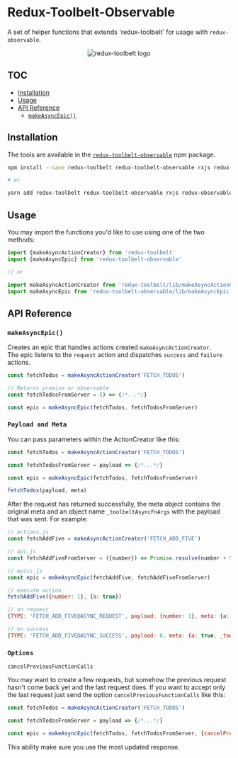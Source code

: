 # Redux-Toolbelt-Observable

A set of helper functions that extends 'redux-toolbelt' for usage with `redux-observable`.

<p align="center">
  <img align="center" src="https://raw.githubusercontent.com/welldone-software/redux-toolbelt/master/redux-toolbelt-logo.png" alt="redux-toolbelt logo"/>
</p>

## TOC

<!-- toc -->

- [Installation](#installation)
- [Usage](#usage)
- [API Reference](#api-reference)
  * [`makeAsyncEpic()`](#makeasyncepic)

<!-- tocstop -->

## Installation
The tools are available in the [`redux-toolbelt-observable`](https://www.npmjs.com/package/redux-toolbelt-observable) npm package.
```sh
npm install --save redux-toolbelt redux-toolbelt-observable rxjs redux-observable

# or

yarn add redux-toolbelt redux-toolbelt-observable rxjs redux-observable
```

## Usage
You may import the functions you'd like to use using one of the two methods:
```js
import {makeAsyncActionCreator} from 'redux-toolbelt'
import {makeAsyncEpic} from 'redux-toolbelt-observable'

// or

import makeAsyncActionCreator from 'redux-toolbelt/lib/makeAsyncActionCreator'
import makeAsyncEpic from 'redux-toolbelt-observable/lib/makeAsyncEpic'

```

## API Reference

### `makeAsyncEpic()`
Creates an epic that handles actions created `makeAsyncActionCreator`.  
The epic listens to the `request` action and dispatches `success` and `failure` actions.
```js
const fetchTodos = makeAsyncActionCreator('FETCH_TODOS')

// Returns promise or observable
const fetchTodosFromServer = () => {/*...*/}

const epic = makeAsyncEpic(fetchTodos, fetchTodosFromServer)
```

### `Payload and Meta`
You can pass parameters within the ActionCreator like this: 

```js
const fetchTodos = makeAsyncActionCreator('FETCH_TODOS')

const fetchTodosFromServer = payload => {/*...*/}

const epic = makeAsyncEpic(fetchTodos, fetchTodosFromServer)

fetchTodos(payload, meta)
```
After the request has returned successfully, the meta object contains the original meta and an object name `_toolbeltAsyncFnArgs` with the payload that was sent. For example:

```js
// actions.js
const fetchAddFive = makeAsyncActionCreator('FETCH_ADD_FIVE')

// api.js
const fetchAddFiveFromServer = ({number}) => Promise.resolve(number + 5)

// epics.js
const epic = makeAsyncEpic(fetchAddFive, fetchAddFiveFromServer)

// execute action
fetchAddFive({number: 1}, {a: true})

// on request
{TYPE: 'FETCH_ADD_FIVE@ASYNC_REQUEST', payload: {number: 1}, meta: {a: true}}

// on success
{TYPE: 'FETCH_ADD_FIVE@ASYNC_SUCCESS', payload: 6, meta: {a: true, _toolbeltAsyncFnArgs: {number: 1}}}
```

### `Options`

 `cancelPreviousFunctionCalls`

You may want to create a few requests, but somehow the previous request hasn't come back yet and the last request does. If you want to accept only the last request just send the option `cancelPreviousFunctionCalls` like this:
 
 ```js
const fetchTodos = makeAsyncActionCreator('FETCH_TODOS')

const fetchTodosFromServer = payload => {/*...*/}

const epic = makeAsyncEpic(fetchTodos, fetchTodosFromServer, {cancelPreviousFunctionCalls: true})

```

This ability make sure you use the most updated response.